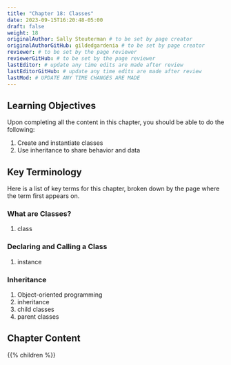 ```yaml
---
title: "Chapter 18: Classes"
date: 2023-09-15T16:20:48-05:00
draft: false
weight: 18
originalAuthor: Sally Steuterman # to be set by page creator
originalAuthorGitHub: gildedgardenia # to be set by page creator
reviewer: # to be set by the page reviewer
reviewerGitHub: # to be set by the page reviewer
lastEditor: # update any time edits are made after review
lastEditorGitHub: # update any time edits are made after review
lastMod: # UPDATE ANY TIME CHANGES ARE MADE
---
```


## Learning Objectives

Upon completing all the content in this chapter, you should be able to do the following: 

1. Create and instantiate classes
1. Use inheritance to share behavior and data

## Key Terminology

Here is a list of key terms for this chapter, broken down by the page where the term first appears on.

### What are Classes?

1. class

### Declaring and Calling a Class

1. instance

### Inheritance

1. Object-oriented programming
1. inheritance 
1. child classes
1. parent classes

## Chapter Content

{{% children %}}
